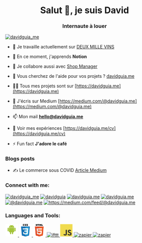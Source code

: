 <h1 align="center">Salut 👋, je suis David</h1>
<h3 align="center">Internaute à louer</h3>

<p align="left"> <a href="https://twitter.com/davidguia_me" target="blank"><img src="https://img.shields.io/twitter/follow/davidguia_me?logo=twitter&style=for-the-badge" alt="davidguia_me" /></a> </p>

- 🔭 Je travaille actuellement sur [DEUX MILLE VINS](https://2millevins.fr)

- 🌱 En ce moment, j'apprends **Notion**

- 👯 Je collabore aussi avec [Shop Manager](http://shopmanager.fr)

- 🤝 Vous cherchez de l'aide pour vos projets ? [davidguia.me](https://davidguia.me)

- 👨‍💻 Tous mes projets sont sur [https://davidguia.me](https://davidguia.me)

- 📝 J'écris sur Medium [https://medium.com/@davidguia.me](https://medium.com/@davidguia.me)

- 📫 Mon mail **hello@davidguia.me**

- 📄 Voir mes expériences [https://davidguia.me/cv](https://davidguia.me/cv)

- ⚡ Fun fact **J'adore le café**

### Blogs posts
<!-- BLOG-POST-LIST:START -->
- ✍️ Le commerce sous COVID [Article Medium](https://medium.com/@davidguia.me/le-commerce-sous-covid-19-70f74940809b)
<!-- BLOG-POST-LIST:END -->

<h3 align="left">Connect with me:</h3>
<p align="left">
<a href="https://twitter.com/davidguia_me" target="blank"><img align="center" src="https://raw.githubusercontent.com/rahuldkjain/github-profile-readme-generator/master/src/images/icons/Social/twitter.svg" alt="davidguia_me" height="30" width="40" /></a>
<a href="https://linkedin.com/in/davidguia" target="blank"><img align="center" src="https://raw.githubusercontent.com/rahuldkjain/github-profile-readme-generator/master/src/images/icons/Social/linked-in-alt.svg" alt="davidguia" height="30" width="40" /></a>
<a href="https://fb.com/davidguia.me" target="blank"><img align="center" src="https://raw.githubusercontent.com/rahuldkjain/github-profile-readme-generator/master/src/images/icons/Social/facebook.svg" alt="davidguia.me" height="30" width="40" /></a>
<a href="https://instagram.com/davidguia.me" target="blank"><img align="center" src="https://raw.githubusercontent.com/rahuldkjain/github-profile-readme-generator/master/src/images/icons/Social/instagram.svg" alt="davidguia.me" height="30" width="40" /></a>
<a href="https://medium.com/@davidguia.me" target="blank"><img align="center" src="https://raw.githubusercontent.com/rahuldkjain/github-profile-readme-generator/master/src/images/icons/Social/medium.svg" alt="@davidguia.me" height="30" width="40" /></a>
<a href="/https://korben.info/feed" target="blank"><img align="center" src="https://raw.githubusercontent.com/rahuldkjain/github-profile-readme-generator/master/src/images/icons/Social/rss.svg" alt="https://medium.com/feed/@davidguia.me" height="30" width="40" /></a>
</p>

<h3 align="left">Languages and Tools:</h3>
<p align="left"> <a href="https://developer.android.com" target="_blank" rel="noreferrer"> <img src="https://raw.githubusercontent.com/devicons/devicon/master/icons/android/android-original-wordmark.svg" alt="android" width="40" height="40"/> </a> <a href="https://www.w3schools.com/css/" target="_blank" rel="noreferrer"> <img src="https://raw.githubusercontent.com/devicons/devicon/master/icons/css3/css3-original-wordmark.svg" alt="css3" width="40" height="40"/> </a> <a href="https://www.w3.org/html/" target="_blank" rel="noreferrer"> <img src="https://raw.githubusercontent.com/devicons/devicon/master/icons/html5/html5-original-wordmark.svg" alt="html5" width="40" height="40"/> </a> <a href="https://ifttt.com/" target="_blank" rel="noreferrer"> <img src="https://www.vectorlogo.zone/logos/ifttt/ifttt-ar21.svg" alt="ifttt" width="40" height="40"/> </a> <a href="https://developer.mozilla.org/en-US/docs/Web/JavaScript" target="_blank" rel="noreferrer"> <img src="https://raw.githubusercontent.com/devicons/devicon/master/icons/javascript/javascript-original.svg" alt="javascript" width="40" height="40"/> </a> <a href="https://zapier.com" target="_blank" rel="noreferrer"> <img src="https://www.vectorlogo.zone/logos/zapier/zapier-icon.svg" alt="zapier" width="40" height="40"/> </a> <a href="https://wordpress.com" target="_blank" rel="noreferrer"> <img src="https://www.vectorlogo.zone/logos/wordpress/wordpress-icon.svg" alt="zapier" width="40" height="40"/> </a> </p>

